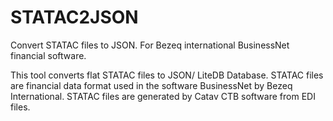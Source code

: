 # STATAC2JSON
Convert STATAC files to JSON. For Bezeq international BusinessNet financial software.

This tool converts flat STATAC files to JSON/ LiteDB Database.
STATAC files are financial data format used in the software BusinessNet by Bezeq International.
STATAC files are generated by Catav CTB software from EDI files.
